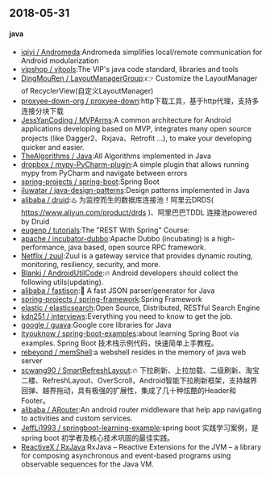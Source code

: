 ## 2018-05-31

#### java
* [iqiyi / Andromeda](https://github.com/iqiyi/Andromeda):Andromeda simplifies local/remote communication for Android modularization
* [vipshop / vjtools](https://github.com/vipshop/vjtools):The VIP's java code standard, libraries and tools
* [DingMouRen / LayoutManagerGroup](https://github.com/DingMouRen/LayoutManagerGroup):👉 Customize the LayoutManager of RecyclerView(自定义LayoutManager)
* [proxyee-down-org / proxyee-down](https://github.com/proxyee-down-org/proxyee-down):http下载工具，基于http代理，支持多连接分块下载
* [JessYanCoding / MVPArms](https://github.com/JessYanCoding/MVPArms):A common architecture for Android applications developing based on MVP, integrates many open source projects (like Dagger2、Rxjava、Retrofit ...), to make your developing quicker and easier.
* [TheAlgorithms / Java](https://github.com/TheAlgorithms/Java):All Algorithms implemented in Java
* [dropbox / mypy-PyCharm-plugin](https://github.com/dropbox/mypy-PyCharm-plugin):A simple plugin that allows running mypy from PyCharm and navigate between errors
* [spring-projects / spring-boot](https://github.com/spring-projects/spring-boot):Spring Boot
* [iluwatar / java-design-patterns](https://github.com/iluwatar/java-design-patterns):Design patterns implemented in Java
* [alibaba / druid](https://github.com/alibaba/druid):♨️ 为监控而生的数据库连接池！阿里云DRDS( https://www.aliyun.com/product/drds )、阿里巴巴TDDL 连接池powered by Druid
* [eugenp / tutorials](https://github.com/eugenp/tutorials):The "REST With Spring" Course:
* [apache / incubator-dubbo](https://github.com/apache/incubator-dubbo):Apache Dubbo (incubating) is a high-performance, java based, open source RPC framework.
* [Netflix / zuul](https://github.com/Netflix/zuul):Zuul is a gateway service that provides dynamic routing, monitoring, resiliency, security, and more.
* [Blankj / AndroidUtilCode](https://github.com/Blankj/AndroidUtilCode):🔥 Android developers should collect the following utils(updating).
* [alibaba / fastjson](https://github.com/alibaba/fastjson):🚄 A fast JSON parser/generator for Java
* [spring-projects / spring-framework](https://github.com/spring-projects/spring-framework):Spring Framework
* [elastic / elasticsearch](https://github.com/elastic/elasticsearch):Open Source, Distributed, RESTful Search Engine
* [kdn251 / interviews](https://github.com/kdn251/interviews):Everything you need to know to get the job.
* [google / guava](https://github.com/google/guava):Google core libraries for Java
* [ityouknow / spring-boot-examples](https://github.com/ityouknow/spring-boot-examples):about learning Spring Boot via examples. Spring Boot 技术栈示例代码，快速简单上手教程。
* [rebeyond / memShell](https://github.com/rebeyond/memShell):a webshell resides in the memory of java web server
* [scwang90 / SmartRefreshLayout](https://github.com/scwang90/SmartRefreshLayout):🔥 下拉刷新、上拉加载、二级刷新、淘宝二楼、RefreshLayout、OverScroll，Android智能下拉刷新框架，支持越界回弹、越界拖动，具有极强的扩展性，集成了几十种炫酷的Header和 Footer。
* [alibaba / ARouter](https://github.com/alibaba/ARouter):An android router middleware that help app navigating to activities and custom services.
* [JeffLi1993 / springboot-learning-example](https://github.com/JeffLi1993/springboot-learning-example):spring boot 实践学习案例，是 spring boot 初学者及核心技术巩固的最佳实践。
* [ReactiveX / RxJava](https://github.com/ReactiveX/RxJava):RxJava – Reactive Extensions for the JVM – a library for composing asynchronous and event-based programs using observable sequences for the Java VM.
